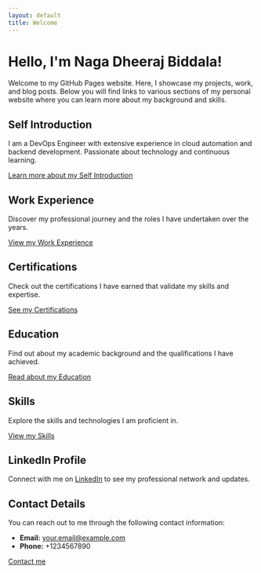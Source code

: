 ```yaml
---
layout: default
title: Welcome
---
```


# Hello, I'm Naga Dheeraj Biddala!

Welcome to my GitHub Pages website. Here, I showcase my projects, work, and blog posts. Below you will find links to various sections of my personal website where you can learn more about my background and skills.

## Self Introduction

I am a DevOps Engineer with extensive experience in cloud automation and backend development. Passionate about technology and continuous learning.

[Learn more about my Self Introduction](aboutme.md)

## Work Experience

Discover my professional journey and the roles I have undertaken over the years.

[View my Work Experience](work-experience.md)

## Certifications

Check out the certifications I have earned that validate my skills and expertise.

[See my Certifications](certifications.md)

## Education

Find out about my academic background and the qualifications I have achieved.

[Read about my Education](education.md)

## Skills

Explore the skills and technologies I am proficient in.

[View my Skills](skills.md)

## LinkedIn Profile

Connect with me on [LinkedIn](https://www.linkedin.com/in/your-profile) to see my professional network and updates.

## Contact Details

You can reach out to me through the following contact information:

- **Email:** [your.email@example.com](mailto:your.email@example.com)
- **Phone:** +1234567890

[Contact me](contact.md)